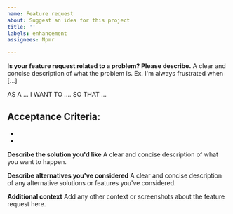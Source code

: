 ```yaml
---
name: Feature request
about: Suggest an idea for this project
title: ''
labels: enhancement
assignees: Npmr

---
```


**Is your feature request related to a problem? Please describe.**
A clear and concise description of what the problem is. Ex. I'm always frustrated when [...]

AS A ...
I WANT TO ....
SO THAT ...

Acceptance Criteria:
- 
- 
- 

**Describe the solution you'd like**
A clear and concise description of what you want to happen.

**Describe alternatives you've considered**
A clear and concise description of any alternative solutions or features you've considered.

**Additional context**
Add any other context or screenshots about the feature request here.
